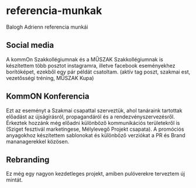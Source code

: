 # referencia-munkak
Balogh Adrienn referencia munkái

## Social media
A kommOn Szakkollégiumnak és a MŰSZAK Szakkollégiumnak is készítettem több posztot instagramra, illetve facebook eseményekhez borítóképet, ezekből egy pár példát csatoltam. (aktív tag poszt, szakmai est, vezetősségi tréning, MŰSZAK Kupa)

## KommON Konferencia
Ezt az eseményt a Szakmai csapattal szerveztük, ahol tanáraink tartottak előadást az újságírásról, propagandáról és a rendezvényszervezésről. Érkeztek hozzánk még előadni különböző kommunikációs területekről is (Sziget fesztivál marketingese, Mélylevegő Projekt csapata). A promóciós anyagokhoz készítettem sablonokat és különböző verziókat a PR és Brand mananagerekkel közösen.

## Rebranding
Ez még egy nagyon kezdetleges projekt, amiben pulóverekre terveztem új mintát.
